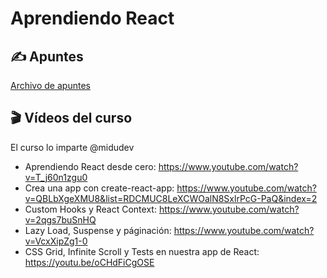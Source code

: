 # Aprendiendo React
## ✍ Apuntes

[Archivo de apuntes](docus/e2molin.md)
## 🎬 Vídeos del curso

El curso lo imparte @midudev

* Aprendiendo React desde cero: https://www.youtube.com/watch?v=T_j60n1zgu0
* Crea una app con create-react-app: https://www.youtube.com/watch?v=QBLbXgeXMU8&list=RDCMUC8LeXCWOalN8SxlrPcG-PaQ&index=2
* Custom Hooks y React Context: https://www.youtube.com/watch?v=2qgs7buSnHQ
* Lazy Load, Suspense y páginación: https://www.youtube.com/watch?v=VcxXipZg1-0
* CSS Grid, Infinite Scroll y Tests en nuestra app de React: https://youtu.be/oCHdFiCgOSE



